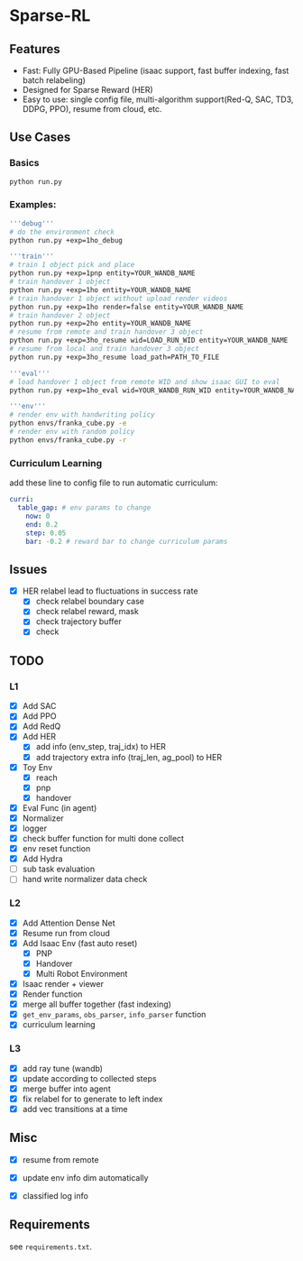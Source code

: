 # Sparse-RL

## Features
  
* Fast: Fully GPU-Based Pipeline  (isaac support, fast buffer indexing, fast batch relabeling)
* Designed for Sparse Reward (HER)
* Easy to use: single config file, multi-algorithm support(Red-Q, SAC, TD3, DDPG, PPO), resume from cloud, etc.

## Use Cases

### Basics

``` bash
python run.py
```

### Examples: 

``` bash
'''debug'''
# do the environment check
python run.py +exp=1ho_debug

'''train'''
# train 1 object pick and place
python run.py +exp=1pnp entity=YOUR_WANDB_NAME
# train handover 1 object
python run.py +exp=1ho entity=YOUR_WANDB_NAME
# train handover 1 object without upload render videos
python run.py +exp=1ho render=false entity=YOUR_WANDB_NAME
# train handover 2 object
python run.py +exp=2ho entity=YOUR_WANDB_NAME
# resume from remote and train handover 3 object
python run.py +exp=3ho_resume wid=LOAD_RUN_WID entity=YOUR_WANDB_NAME
# resume from local and train handover 3 object
python run.py +exp=3ho_resume load_path=PATH_TO_FILE

'''eval'''
# load handover 1 object from remote WID and show isaac GUI to eval
python run.py +exp=1ho_eval wid=YOUR_WANDB_RUN_WID entity=YOUR_WANDB_NAME

'''env'''
# render env with handwriting policy
python envs/franka_cube.py -e 
# render env with random policy
python envs/franka_cube.py -r
```

### Curriculum Learning

add these line to config file to run automatic curriculum:

```yaml
curri:
  table_gap: # env params to change
    now: 0
    end: 0.2
    step: 0.05
    bar: -0.2 # reward bar to change curriculum params
```

## Issues

- [x] HER relabel lead to fluctuations in success rate
  - [x] check relabel boundary case
  - [x] check relabel reward, mask
  - [x] check trajectory buffer
  - [x] check 

## TODO

### L1

- [x] Add SAC
- [x] Add PPO
- [x] Add RedQ
- [x] Add HER
  - [x] add info (env_step, traj_idx) to HER
  - [x] add trajectory extra info (traj_len, ag_pool) to HER
- [x] Toy Env
  - [x] reach
  - [x] pnp
  - [x] handover
- [x] Eval Func (in agent)
- [x] Normalizer
- [x] logger
- [x] check buffer function for multi done collect
- [x] env reset function 
- [x] Add Hydra
- [ ] sub task evaluation
- [ ] hand write normalizer data check

### L2

- [x] Add Attention Dense Net
- [x] Resume run from cloud
- [x] Add Isaac Env (fast auto reset)
  - [x] PNP
  - [x] Handover
  - [x] Multi Robot Environment
- [x] Isaac render + viewer
- [x] Render function
- [x] merge all buffer together (fast indexing)
- [x]  `get_env_params`, `obs_parser`, `info_parser` function
- [x]  curriculum learning

### L3

- [x] add ray tune (wandb)
- [x] update according to collected steps
- [x] merge buffer into agent
- [x] fix relabel for to generate to left index
- [x] add vec transitions at a time

## Misc

- [x] resume from remote
- [x] update env info dim automatically
- [x] classified log info


## Requirements

see `requirements.txt`.
